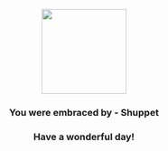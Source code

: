 <p align="center">
    <img src="https://raw.githubusercontent.com/PokeAPI/sprites/master/sprites/pokemon/353.png" width="150" height="150">
</p>
<h3 align="center">You were embraced by - <b>Shuppet</b></h3>
<h3 align="center">Have a wonderful day!</h3>
